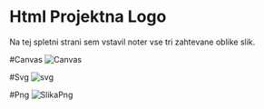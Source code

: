 # Html Projektna Logo

Na tej spletni strani sem vstavil noter vse tri zahtevane oblike slik.

#Canvas
![Canvas](https://github.com/user-attachments/assets/26aa4fba-a6dd-4c4a-9313-2dc9d42ff45b)

#Svg
![svg](https://github.com/user-attachments/assets/4138278c-b3b8-4d66-bf17-ae7d449d8102)

#Png
![SlikaPng](https://github.com/user-attachments/assets/2f00495d-2f9b-4d76-8b18-1a7b665c0eff)
